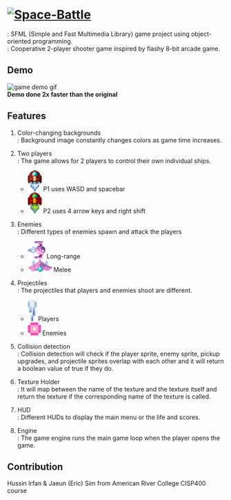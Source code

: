 # <a href="https://ibb.co/GH2L9dG"><img src="https://i.ibb.co/5K8yk1C/Space-Battle.png" alt="Space-Battle" border="0"></a>
: SFML (Simple and Fast Multimedia Library) game project using object-oriented programming. <br>
: Cooperative 2-player shooter game inspired by flashy 8-bit arcade game.

## Demo
![game demo gif](https://github.com/huchu501/Space_Battle/blob/main/Space%20Battle%20Readme.gif) <br>
**Demo done 2x faster than the original**

## Features
1. Color-changing backgrounds<br>
: Background image constantly changes colors as game time increases.

3. Two players<br>
: The game allows for 2 players to control their own individual ships.
    - ![ship1](Graphics/ship1.png) P1 uses WASD and spacebar
    - ![ship2](Graphics/ship2.png) P2 uses 4 arrow keys and right shift

4. Enemies<br>
: Different types of enemies spawn and attack the players
    - ![enemy1](Graphics/enemy-small.png) Long-range
    - ![enemy2](Graphics/enemy-medium.png) Melee
      
5. Projectiles<br>
: The projectiles that players and enemies shoot are different.
    - ![projectile1](Graphics/projectile1.png) Players
    - ![projectile2](Graphics/enemy_projectile.png) Enemies
 
7. Collision detection<br>
: Collision detection will check if the player sprite, enemy sprite, pickup upgrades, and projectile sprites overlap with each other and it will return a boolean value of true if they do.

9. Texture Holder<br>
: It will map between the name of the texture and the texture itself and return the texture if the corresponding name of the texture is called.

10. HUD<br>
: Different HUDs to display the main menu or the life and scores.

12. Engine<br>
: The game engine runs the main game loop when the player opens the game.

## Contribution
Hussin Irfan & Jaeun (Eric) Sim from American River College CISP400 course
